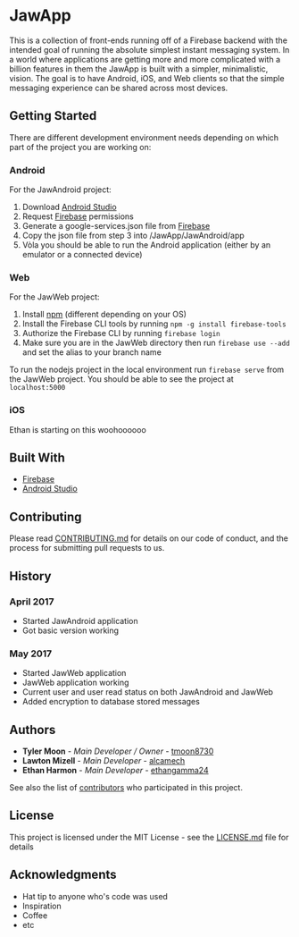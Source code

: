 # JawApp

This is a collection of front-ends running off of a Firebase backend with the intended goal of running the absolute simplest instant messaging system. In a world where applications are getting more and more complicated with a billion features in them the JawApp is built with a simpler, minimalistic, vision. The goal is to have Android, iOS, and Web clients so that the simple messaging experience can be shared across most devices. 

## Getting Started

There are different development environment needs depending on which part of the project you are working on:

### Android
For the JawAndroid project:

1. Download [Android Studio](https://developer.android.com/studio/index.html)
2. Request [Firebase](https://firebase.google.com/) permissions
3. Generate a google-services.json file from [Firebase](https://firebase.google.com/)
4. Copy the json file from step 3 into /JawApp/JawAndroid/app
5. Vòla you should be able to run the Android application (either by an emulator or a connected device)

### Web
For the JawWeb project:
1. Install [npm](https://www.npmjs.com/) (different depending on your OS)
2. Install the Firebase CLI tools by running ```npm -g install firebase-tools```
3. Authorize the Firebase CLI by running ```firebase login```
4. Make sure you are in the JawWeb directory then run ```firebase use --add``` and set the alias to your branch name

To run the nodejs project in the local environment run ```firebase serve``` from the JawWeb project. You should be able to see the project at ```localhost:5000```

### iOS
Ethan is starting on this woohoooooo

## Built With

* [Firebase](https://firebase.google.com/)
* [Android Studio](https://developer.android.com/studio/index.html)



## Contributing

Please read [CONTRIBUTING.md](https://gist.github.com/PurpleBooth/b24679402957c63ec426) for details on our code of conduct, and the process for submitting pull requests to us.

## History

### April 2017
- Started JawAndroid application
- Got basic version working

### May 2017
- Started JawWeb application
- JawWeb application working
- Current user and user read status on both JawAndroid and JawWeb
- Added encryption to database stored messages

## Authors

* **Tyler Moon** - *Main Developer / Owner* - [tmoon8730](https://github.com/tmoon8730)
* **Lawton Mizell** - *Main Developer* - [alcamech](https://github.com/Alcamech)
* **Ethan Harmon** - *Main Developer* - [ethangamma24](https://github.com/ethangamma24)

See also the list of [contributors](https://github.com/tmoon8730/JawApp/blob/master/CONTRIBUTORS.txt) who participated in this project.

## License

This project is licensed under the MIT License - see the [LICENSE.md](LICENSE.md) file for details

## Acknowledgments

* Hat tip to anyone who's code was used
* Inspiration
* Coffee
* etc
